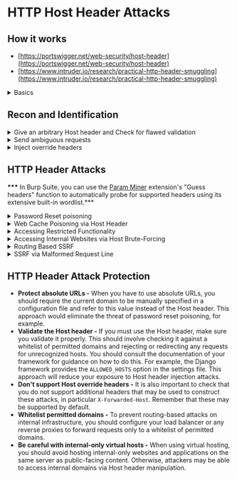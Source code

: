 # HTTP Host Header Attacks

## How it works

* [https://portswigger.net/web-security/host-header](https://portswigger.net/web-security/host-header)
* [https://www.intruder.io/research/practical-http-header-smuggling](https://www.intruder.io/research/practical-http-header-smuggling)

<details>

<summary>Basics</summary>

* The HTTP Host header is a mandatory request header as of HTTP/1.1. It specifies the domain name that the client wants to access
* The purpose of the HTTP Host header is to help identify which back-end component the client wants to communicate with. This can occur with a single server hosting multiple domains or when websites are hosted on distinct back-end servers, but all traffic between the client and servers is routed through an intermediary system. This could be a simple load balancer or a reverse proxy server of some kind.
* In any scenario, the Host header specifies the intended recipient.
* HTTP Host header attacks exploit vulnerable websites that handle the value of the Host header in an unsafe way. If the server implicitly trusts the Host header, and fails to validate or escape it properly, an attacker may be able to use this input to inject harmful payloads that manipulate server-side behavior. Attacks that involve injecting a payload directly into the Host header are often known as "Host header injection" attacks.
* &#x20;As the Host header is in fact user controllable, this practice can lead to a number of issues. If the input is not properly escaped or validated, the Host header is a potential vector for exploiting a range of other vulnerabilities, most notably:
  * &#x20;Web cache poisoning
  * &#x20;Business [logic flaws](https://portswigger.net/web-security/logic-flaws) in specific functionality
  * &#x20;Routing-based SSRF
  * &#x20;Classic server-side vulnerabilities, such as SQL injection

</details>

## Recon and Identification

<details>

<summary>Give an arbitrary Host header and Check for flawed validation</summary>

*   &#x20;You should try to understand how the website parses the Host header. This can sometimes reveal loopholes that can be used to bypass the validation. For example, some parsing algorithms will omit the port from the Host header, meaning that only the domain name is validated. If you are also able to supply a non-numeric port, you can leave the domain name untouched to ensure that you reach the target application, while potentially injecting a payload via the port.

    &#x20;`GET /example HTTP/1.1`\
    &#x20;`Host: vulnerable-website.com:bad-stuff-here`
*   You may be able to bypass the validation entirely by registering an arbitrary domain name that ends with the same sequence of characters as a whitelisted one:

    &#x20;`GET /example HTTP/1.1`\
    &#x20;`Host: notvulnerable-website.com`
*   You could take advantage of a less-secure subdomain that you have already compromised:

    &#x20;`GET /example HTTP/1.1`\
    &#x20;`Host: hacked-subdomain.vulnerable-website.com`



</details>

<details>

<summary>Send ambiguous requests</summary>

* Inject duplicate headers
  * &#x20;`GET /example HTTP/1.1`\
    &#x20;`Host: vulnerable-website.com`\
    &#x20;`Host: bad-stuff-here`
* Send Absolute URLs in the Header
  * `GET https://vulnerable-website.com/ HTTP/1.1`\
    &#x20;`Host: bad-stuff-here`
* Add line wrapping
* Misc HTTP request smuggling techniques

</details>

<details>

<summary>Inject override headers</summary>

* You can sometimes use `X-Forwarded-Host` to inject your malicious input while circumventing any validation on the Host header itself.
* &#x20;`GET /example HTTP/1.1`\
  &#x20;`Host: vulnerable-website.com`\
  &#x20;`X-Forwarded-Host: bad-stuff-here`
* Although `X-Forwarded-Host` is the de facto standard for this behavior, you may come across other headers that serve a similar purpose, including:
  * &#x20;`X-Host`
  * &#x20;`X-Forwarded-Server`
  * &#x20;`X-HTTP-Host-Override`
  * &#x20;`Forwarded`

</details>

## **HTTP Header Attacks**

**\*\*\*** In Burp Suite, you can use the [Param Miner](https://portswigger.net/bappstore/17d2949a985c4b7ca092728dba871943) extension's "Guess headers" function to automatically probe for supported headers using its extensive built-in wordlist.\*\*\*

<details>

<summary>Password Reset poisoning</summary>

* [https://portswigger.net/web-security/host-header/exploiting/password-reset-poisoning](https://portswigger.net/web-security/host-header/exploiting/password-reset-poisoning)
* Attack Process
  1. &#x20;The attacker obtains the victim's email address or username, as required, and submits a password reset request on their behalf. When submitting the form, they intercept the resulting HTTP request and modify the Host header so that it points to a domain that they control. For this example, we'll use `evil-user.net`.
  2. &#x20;The victim receives a genuine password reset email directly from the website. This seems to contain an ordinary link to reset their password and, crucially, contains a valid password reset token that is associated with their account. However, the domain name in the URL points to the attacker's server:\
     &#x20;`https://evil-user.net/reset?token=0a1b2c3d4e5f6g7h8i9j`
  3. &#x20;If the victim clicks this link (or it is fetched in some other way, for example, by an antivirus scanner) the password reset token will be delivered to the attacker's server.
  4. &#x20;The attacker can now visit the real URL for the vulnerable website and supply the victim's stolen token via the corresponding parameter. They will then be able to reset the user's password to whatever they like and subsequently log in to their account.



</details>

<details>

<summary>Web Cache Poisoning via Host Header</summary>

* To construct a web cache poisoning attack, you need to elicit a response from the server that reflects an injected payload. The challenge is to do this while preserving a cache key that will still be mapped to other users' requests. If successful, the next step is to get this malicious response cached. It will then be served to any users who attempt to visit the affected page.
* [https://portswigger.net/web-security/web-cache-poisoning](https://portswigger.net/web-security/web-cache-poisoning)
* [https://portswigger.net/web-security/host-header/exploiting/lab-host-header-web-cache-poisoning-via-ambiguous-requests](https://portswigger.net/web-security/host-header/exploiting/lab-host-header-web-cache-poisoning-via-ambiguous-requests)

</details>

<details>

<summary>Accessing Restricted Functionality</summary>

* Some websites' access control features make flawed assumptions that allow you to bypass these restrictions by making simple modifications to the Host header.
* [https://portswigger.net/web-security/host-header/exploiting/lab-host-header-authentication-bypass](https://portswigger.net/web-security/host-header/exploiting/lab-host-header-authentication-bypass)



</details>

<details>

<summary>Accessing Internal Websites via Host Brute-Forcing</summary>

*   &#x20;Companies sometimes make the mistake of hosting publicly accessible websites and private, internal sites on the same server. Servers typically have both a public and a private IP address. As the internal hostname may resolve to the private IP address, this scenario can't always be detected simply by looking at DNS records:

    &#x20;`www.example.com: 12.34.56.78`\
    &#x20;`intranet.example.com: 10.0.0.132`
* In some cases, the internal site might not even have a public DNS record associated with it. Nonetheless, an attacker can typically access any virtual host on any server that they have access to, provided they can guess the hostnames.

</details>

<details>

<summary>Routing Based SSRF</summary>

* It is possible to use the Host header to launch high-impact, routing-based SSRF attacks. These are sometimes known as "Host header SSRF attacks".
* &#x20;You can use Burp Collaborator to help identify these vulnerabilities. If you supply the domain of your Collaborator server in the Host header, and subsequently receive a DNS lookup from the target server or another in-path system, this indicates that you may be able to route requests to arbitrary domains.
* &#x20;Having confirmed that you can successfully manipulate an intermediary system to route your requests to an arbitrary public server, the next step is to see if you can exploit this behavior to access internal-only systems. To do this, you'll need to identify private IP addresses that are in use on the target's internal network. In addition to any IP addresses that are leaked by the application, you can also scan hostnames belonging to the company to see if any resolve to a private IP address. If all else fails, you can still identify valid IP addresses by simply brute-forcing standard private IP ranges, such as `192.168.0.0/16`.
* [https://portswigger.net/web-security/host-header/exploiting/lab-host-header-routing-based-ssrf](https://portswigger.net/web-security/host-header/exploiting/lab-host-header-routing-based-ssrf)
* [https://portswigger.net/web-security/host-header/exploiting/lab-host-header-ssrf-via-flawed-request-parsing](https://portswigger.net/web-security/host-header/exploiting/lab-host-header-ssrf-via-flawed-request-parsing)

</details>

<details>

<summary>SSRF via Malformed Request Line</summary>

* Custom proxies sometimes fail to validate the request line properly, which can allow you to supply unusual, malformed input with unfortunate results.
*   &#x20;For example, a reverse proxy might take the path from the request line, prefix it with `http://backend-server`, and route the request to that upstream URL. This works fine if the path starts with a `/` character, but what if starts with an `@` character instead?

    &#x20;`GET @private-intranet/example HTTP/1.1`
* &#x20;The resulting upstream URL will be `http://backend-server@private-intranet/example`, which most HTTP libraries interpret as a request to access `private-intranet` with the username `backend-server`.

</details>

## **HTTP Header Attack Protection**

* **Protect absolute URLs -** When you have to use absolute URLs, you should require the current domain to be manually specified in a configuration file and refer to this value instead of the Host header. This approach would eliminate the threat of password reset poisoning, for example.
* **Validate the Host header -** If you must use the Host header, make sure you validate it properly. This should involve checking it against a whitelist of permitted domains and rejecting or redirecting any requests for unrecognized hosts. You should consult the documentation of your framework for guidance on how to do this. For example, the Django framework provides the `ALLOWED_HOSTS` option in the settings file. This approach will reduce your exposure to Host header injection attacks.
* **Don't support Host override headers -** It is also important to check that you do not support additional headers that may be used to construct these attacks, in particular `X-Forwarded-Host`. Remember that these may be supported by default.
* **Whitelist permitted domains -** To prevent routing-based attacks on internal infrastructure, you should configure your load balancer or any reverse proxies to forward requests only to a whitelist of permitted domains.
* **Be careful with internal-only virtual hosts -** When using virtual hosting, you should avoid hosting internal-only websites and applications on the same server as public-facing content. Otherwise, attackers may be able to access internal domains via Host header manipulation.
